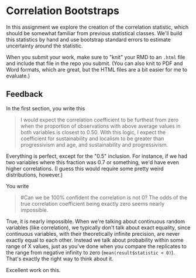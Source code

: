# Correlation Bootstraps

In this assignment we explore the creation of the correlation statistic, which should be somewhat familiar from previous statistical
classes. We'll build this statistics by hand and use bootstrap
standard errors to estimate uncertainty around the statistic. 

When you submit your work, make sure to "knit" your RMD to an `.html` file and include that file in the repo you submit. (You can also knit to PDF and Word formats, which are great, but the HTML files are a bit easier for me to evaluate.) 

## Feedback 

In the first section, you write this
> I would expect the correlation coefficient to be furthest from zero when the proportion of observations with above average values in both variables is closest to 0.50. With this logic, I expect the coefficient for sustainability and localism to be greater than progressivism and age, and sustainability and progressivism.
>

Everything is perfect, except for the "0.5" inclusion. For instance, if we had two variables where this fraction was 0.7 or something, we'd have even higher correlations. (I guess this would require some pretty weird distributions, however.) 

You write
> #Can we be 100% confident the correlation is not 0? The odds of the true correlation coefficient being exactly zero seems nearly impossible.
>
True, it is nearly impossible. When we're talking about continuous random variables (like correlation), we typically don't talk about exact equality, since continuous variables, with their theoretically infinite precision, are never exactly equal to each other. Instead we talk about probability within some range of X values, just as you've done when you compare the replicates to the range from negative infinity to zero (`mean(result$statistic < 0)`). That's exactly the right way to think about it.

Excellent work on this. 
